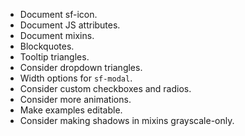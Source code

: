 * Document sf-icon.
* Document JS attributes.
* Document mixins.
* Blockquotes.
* Tooltip triangles.
* Consider dropdown triangles.
* Width options for `sf-modal`.
* Consider custom checkboxes and radios.
* Consider more animations.
* Make examples editable.
* Consider making shadows in mixins grayscale-only.
